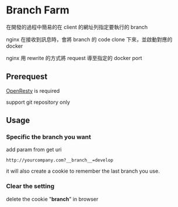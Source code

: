# Branch Farm

在開發的過程中簡易的在 client 的網址列指定要執行的 branch

nginx 在接收到訊息時，會將 branch 的 code clone 下來，並啟動對應的 docker

nginx 用 rewrite 的方式將 request 導至指定的 docker port

## Prerequest

[OpenResty](https://openresty.org/en/) is required 

support git repository only

## Usage

### Specific the branch you want
add param from get uri

```
http://yourcompany.com?__branch__=develop
```

it will also create a cookie to remember the last branch you use.

### Clear the setting

delete the cookie "__branch__" in browser


